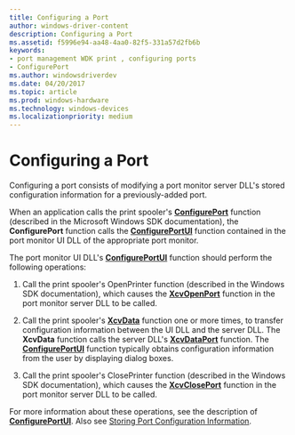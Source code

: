```yaml
---
title: Configuring a Port
author: windows-driver-content
description: Configuring a Port
ms.assetid: f5996e94-aa48-4aa0-82f5-331a57d2fb6b
keywords:
- port management WDK print , configuring ports
- ConfigurePort
ms.author: windowsdriverdev
ms.date: 04/20/2017
ms.topic: article
ms.prod: windows-hardware
ms.technology: windows-devices
ms.localizationpriority: medium
---
```


# Configuring a Port





Configuring a port consists of modifying a port monitor server DLL's stored configuration information for a previously-added port.

When an application calls the print spooler's [**ConfigurePort**](https://msdn.microsoft.com/library/windows/hardware/ff546286) function (described in the Microsoft Windows SDK documentation), the **ConfigurePort** function calls the [**ConfigurePortUI**](https://msdn.microsoft.com/library/windows/hardware/ff546290) function contained in the port monitor UI DLL of the appropriate port monitor.

The port monitor UI DLL's [**ConfigurePortUI**](https://msdn.microsoft.com/library/windows/hardware/ff546290) function should perform the following operations:

1.  Call the print spooler's OpenPrinter function (described in the Windows SDK documentation), which causes the [**XcvOpenPort**](https://msdn.microsoft.com/library/windows/hardware/ff564259) function in the port monitor server DLL to be called.

2.  Call the print spooler's [**XcvData**](https://msdn.microsoft.com/library/windows/hardware/ff564255) function one or more times, to transfer configuration information between the UI DLL and the server DLL. The **XcvData** function calls the server DLL's [**XcvDataPort**](https://msdn.microsoft.com/library/windows/hardware/ff564258) function. The [**ConfigurePortUI**](https://msdn.microsoft.com/library/windows/hardware/ff546290) function typically obtains configuration information from the user by displaying dialog boxes.

3.  Call the print spooler's ClosePrinter function (described in the Windows SDK documentation), which causes the [**XcvClosePort**](https://msdn.microsoft.com/library/windows/hardware/ff564254) function in the port monitor server DLL to be called.

For more information about these operations, see the description of [**ConfigurePortUI**](https://msdn.microsoft.com/library/windows/hardware/ff546290). Also see [Storing Port Configuration Information](storing-port-configuration-information.md).

 

 





